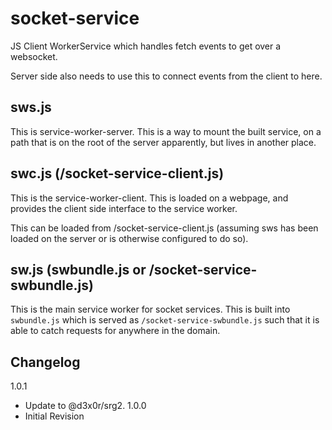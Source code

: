 # socket-service

JS Client WorkerService which handles fetch events to get over a websocket.

Server side also needs to use this to connect events from the client to here.


## sws.js

This is service-worker-server.  This is a way to mount the built service, on a path
that is on the root of the server apparently, but lives in another place.

## swc.js (/socket-service-client.js)

This is the service-worker-client.  This is loaded on a webpage, and provides the
client side interface to the service worker.

This can be loaded from /socket-service-client.js (assuming sws has been loaded on the
server or is otherwise configured to do so).

## sw.js (swbundle.js or /socket-service-swbundle.js) 

This is the main service worker for socket services.  This is built into `swbundle.js` which
is served as `/socket-service-swbundle.js` such that it is able to catch requests for anywhere
in the domain.



## Changelog

1.0.1 
 - Update to @d3x0r/srg2.
1.0.0
 - Initial Revision